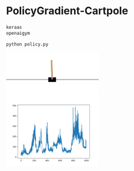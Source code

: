 # PolicyGradient-Cartpole


```
keraas
openaigym
```

```
python policy.py
```
<img src="./8tcJPCz.gif" width="50%" height="50%"/>
<img src="./agent.png" width="50%" height="50%"/>
